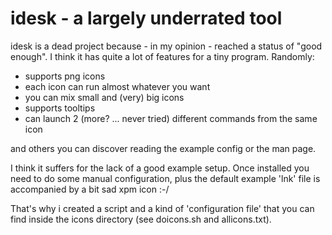 # idesk - a largely underrated tool

idesk is a dead project because - in my opinion - reached a status of "good 
enough". I think it has quite a lot of features for a tiny program. Randomly:

- supports png icons
- each icon can run almost whatever you want
- you can mix small and (very) big icons
- supports tooltips
- can launch 2 (more? ... never tried) different commands from the same icon

and others you can discover reading the example config or the man page.

I think it suffers for the lack of a good example setup. Once installed you
need to do some manual configuration, plus the default example 'lnk' file is
accompanied by a bit sad xpm icon :-/

That's why i created a script and a kind of 'configuration file' that you can
find inside the icons directory (see doicons.sh and allicons.txt).
